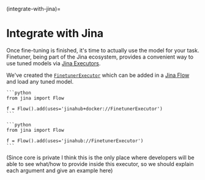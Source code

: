 (integrate-with-jina)=
# Integrate with Jina

Once fine-tuning is finished, it's time to actually use the model for your task. 
Finetuner, being part of the Jina ecosystem, provides a convenient way to use tuned models via [Jina Executors](https://docs.jina.ai/fundamentals/executor/).

We've created the [`FinetunerExecutor`](https://hub.jina.ai/executor/13dzxycc) which can be added in a [Jina Flow](https://docs.jina.ai/fundamentals/flow/) and load any tuned model. 

````{tab} via Docker image (recommended)
```python
from jina import Flow
	
f = Flow().add(uses='jinahub+docker://FinetunerExecutor')
```
````
````{tab} via source code
```python
from jina import Flow
	
f = Flow().add(uses='jinahub://FinetunerExecutor')
```
````

(Since core is private I think this is the only place where developers will be able to see what/how to provide inside this executor, so we should explain each argument and give an example here)
